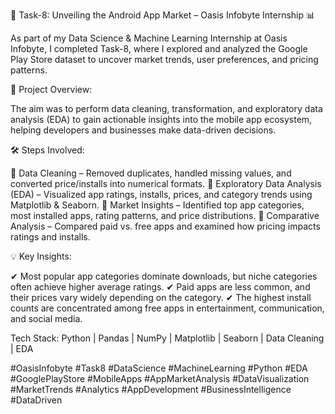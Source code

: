 📱 Task-8: Unveiling the Android App Market – Oasis Infobyte Internship 📊

As part of my Data Science & Machine Learning Internship at Oasis Infobyte, I completed Task-8, where I explored and analyzed the Google Play Store dataset to uncover market trends, user preferences, and pricing patterns.

📌 Project Overview:

The aim was to perform data cleaning, transformation, and exploratory data analysis (EDA) to gain actionable insights into the mobile app ecosystem, helping developers and businesses make data-driven decisions.

🛠 Steps Involved:

🔹 Data Cleaning – Removed duplicates, handled missing values, and converted price/installs into numerical formats.
🔹 Exploratory Data Analysis (EDA) – Visualized app ratings, installs, prices, and category trends using Matplotlib & Seaborn.
🔹 Market Insights – Identified top app categories, most installed apps, rating patterns, and price distributions.
🔹 Comparative Analysis – Compared paid vs. free apps and examined how pricing impacts ratings and installs.

💡 Key Insights:

✔ Most popular app categories dominate downloads, but niche categories often achieve higher average ratings.
✔ Paid apps are less common, and their prices vary widely depending on the category.
✔ The highest install counts are concentrated among free apps in entertainment, communication, and social media.

Tech Stack: Python | Pandas | NumPy | Matplotlib | Seaborn | Data Cleaning | EDA

#OasisInfobyte #Task8 #DataScience #MachineLearning #Python #EDA #GooglePlayStore #MobileApps #AppMarketAnalysis #DataVisualization #MarketTrends #Analytics #AppDevelopment #BusinessIntelligence #DataDriven
